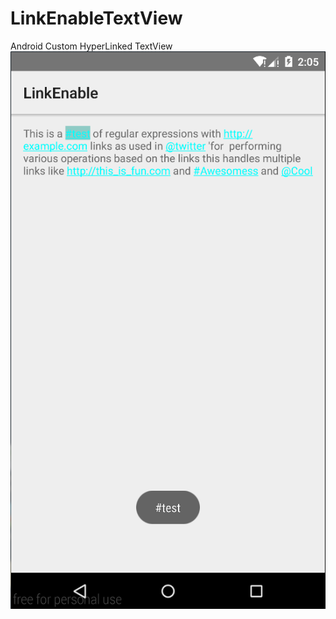 # LinkEnableTextView
Android Custom HyperLinked TextView
![image](https://github.com/wooi/LinkEnableTextView/blob/master/image/demo.png)
